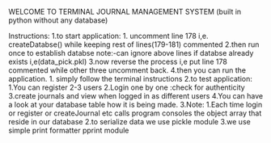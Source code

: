 WELCOME TO TERMINAL JOURNAL MANAGEMENT SYSTEM (built in python without any database)





Instructions:
    1.to start application:
        1. uncomment line 178 i,e. createDatabse() while keeping rest of lines(179-181) commented 
        2.then run once to establish databse
        note:-can ignore above lines if databse already exists i,e(data_pick.pkl)
        3.now reverse the process i,e put line 178 commented while other three uncomment back.
        4.then you can run the application.
    1. simply follow the terminal instructions
    2.to test application:
        1.You can register 2-3 users
        2.Login one by one :check for authenticity
        3.create journals and view when logged in as different users
        4.You can have a look at your database table how it is being made.
    3.Note:
        1.Each time login or register or createJournal etc calls program consoles the object array that reside in our database
        2.to serialize data we use pickle module
        3.we use simple print formatter pprint module 